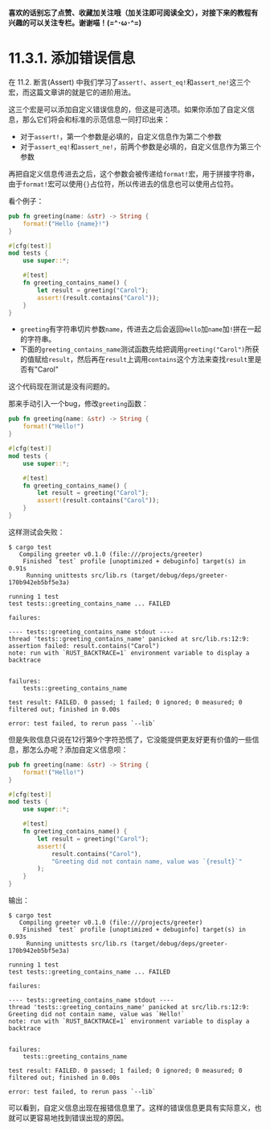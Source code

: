 **喜欢的话别忘了点赞、收藏加关注哦（加关注即可阅读全文），对接下来的教程有兴趣的可以关注专栏。谢谢喵！(=^･ω･^=)**
# 11.3.1. 添加错误信息
在 11.2. 断言(Assert) 中我们学习了`assert!`、`assert_eq!`和`assert_ne!`这三个宏，而这篇文章讲的就是它的进阶用法。

这三个宏是可以添加自定义错误信息的，但这是可选项。如果你添加了自定义信息，那么它们将会和标准的示范信息一同打印出来：
- 对于`assert!`，第一个参数是必填的，自定义信息作为第二个参数
- 对于`assert_eq!`和`assert_ne!`，前两个参数是必填的，自定义信息作为第三个参数

再把自定义信息传进去之后，这个参数会被传递给`format!`宏，用于拼接字符串，由于`format!`宏可以使用`{}`占位符，所以传进去的信息也可以使用占位符。

看个例子：
```rust
pub fn greeting(name: &str) -> String {
    format!("Hello {name}!")
}

#[cfg(test)]
mod tests {
    use super::*;

    #[test]
    fn greeting_contains_name() {
        let result = greeting("Carol");
        assert!(result.contains("Carol"));
    }
}
```
- `greeting`有字符串切片参数`name`，传进去之后会返回`Hello`加`name`加`!`拼在一起的字符串。
- 下面的`greeting_contains_name`测试函数先给把调用`greeting("Carol")`所获的值赋给`result`，然后再在`result`上调用`contains`这个方法来查找`result`里是否有"Carol"

这个代码现在测试是没有问题的。

那来手动引入一个bug，修改`greeting`函数：
```rust
pub fn greeting(name: &str) -> String {
    format!("Hello!")
}

#[cfg(test)]
mod tests {
    use super::*;

    #[test]
    fn greeting_contains_name() {
        let result = greeting("Carol");
        assert!(result.contains("Carol"));
    }
}
```
这样测试会失败：
```
$ cargo test
   Compiling greeter v0.1.0 (file:///projects/greeter)
    Finished `test` profile [unoptimized + debuginfo] target(s) in 0.91s
     Running unittests src/lib.rs (target/debug/deps/greeter-170b942eb5bf5e3a)

running 1 test
test tests::greeting_contains_name ... FAILED

failures:

---- tests::greeting_contains_name stdout ----
thread 'tests::greeting_contains_name' panicked at src/lib.rs:12:9:
assertion failed: result.contains("Carol")
note: run with `RUST_BACKTRACE=1` environment variable to display a backtrace


failures:
    tests::greeting_contains_name

test result: FAILED. 0 passed; 1 failed; 0 ignored; 0 measured; 0 filtered out; finished in 0.00s

error: test failed, to rerun pass `--lib`
```
但是失败信息只说在12行第9个字符恐慌了，它没能提供更友好更有价值的一些信息，那怎么办呢？添加自定义信息呗：
```rust
pub fn greeting(name: &str) -> String {
    format!("Hello!")
}

#[cfg(test)]
mod tests {
    use super::*;

    #[test]
    fn greeting_contains_name() {
        let result = greeting("Carol");
        assert!(
            result.contains("Carol"),
            "Greeting did not contain name, value was `{result}`"
        );
    }
}
```
输出：
```
$ cargo test
   Compiling greeter v0.1.0 (file:///projects/greeter)
    Finished `test` profile [unoptimized + debuginfo] target(s) in 0.93s
     Running unittests src/lib.rs (target/debug/deps/greeter-170b942eb5bf5e3a)

running 1 test
test tests::greeting_contains_name ... FAILED

failures:

---- tests::greeting_contains_name stdout ----
thread 'tests::greeting_contains_name' panicked at src/lib.rs:12:9:
Greeting did not contain name, value was `Hello!`
note: run with `RUST_BACKTRACE=1` environment variable to display a backtrace


failures:
    tests::greeting_contains_name

test result: FAILED. 0 passed; 1 failed; 0 ignored; 0 measured; 0 filtered out; finished in 0.00s

error: test failed, to rerun pass `--lib`
```
可以看到，自定义信息出现在报错信息里了。这样的错误信息更具有实际意义，也就可以更容易地找到错误出现的原因。
